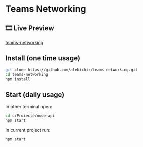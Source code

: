 # Teams Networking

## 🎞 Live Preview

[teams-networking](https://alebichir.github.io/teams-networking/)

## Install (one time usage)

```sh
git clone https://github.com/alebichir/teams-networking.git
cd teams-networking
npm install
```

## Start (daily usage)

In other terminal open:

```sh
cd c/Proiecte/node-api
npm start
```

In current project run:

```sh
npm start
```
